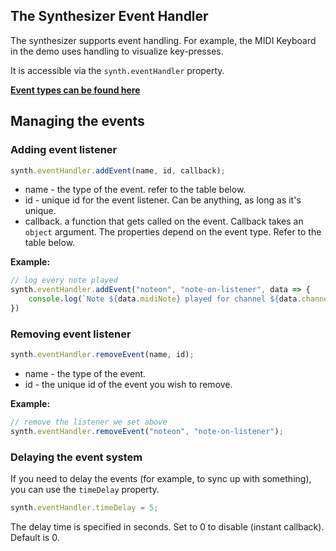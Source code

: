 ## The Synthesizer Event Handler

The synthesizer supports event handling.
 For example, the MIDI Keyboard in the demo uses handling to visualize key-presses.

It is accessible via the `synth.eventHandler` property.

**[Event types can be found here](https://spessasus.github.io/spessasynth_core/spessa-synth-processor/event-types/)**


## Managing the events
### Adding event listener

```js
synth.eventHandler.addEvent(name, id, callback);
```

- name - the type of the event. refer to the table below.
- id - unique id for the event listener. Can be anything, as long as it's unique.
- callback.
a function that gets called on the event.
Callback takes an `object` argument.
The properties depend on the
  event type.
  Refer to the table below.

**Example:**
```js
// log every note played
synth.eventHandler.addEvent("noteon", "note-on-listener", data => {
    console.log(`Note ${data.midiNote} played for channel ${data.channel} with velocity ${data.velocity}.`)
})
```

### Removing event listener

```js
synth.eventHandler.removeEvent(name, id);
```

- name - the type of the event.
- id - the unique id of the event you wish to remove.

**Example:**
```js
// remove the listener we set above
synth.eventHandler.removeEvent("noteon", "note-on-listener");
```

### Delaying the event system
If you need to delay the events (for example, to sync up with something),
you can use the `timeDelay` property.

```js
synth.eventHandler.timeDelay = 5;
```

The delay time is specified in seconds. Set to 0 to disable (instant callback). Default is 0.
